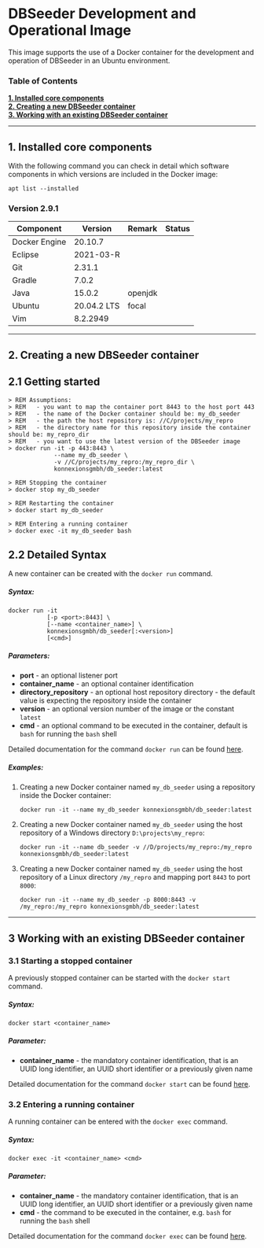# DBSeeder Development and Operational Image

This image supports the use of a Docker container for the development and operation of DBSeeder in an Ubuntu environment.  

### Table of Contents

**[1. Installed core components](#installed)**<br>
**[2. Creating a new DBSeeder container](#creating)**<br>
**[3. Working with an existing DBSeeder container](#working)**<br>

----

## <a name="installed"></a> 1. Installed core components

With the following command you can check in detail which software components in which versions are included in the Docker image:

    apt list --installed

### Version 2.9.1

| Component             | Version            | Remark                      | Status |
|---                    |---                 |---                          |---     |
| Docker Engine         | 20.10.7            |                             |   | 
| Eclipse               | 2021-03-R          |                             |   | 
| Git                   | 2.31.1             |                             |   | 
| Gradle                | 7.0.2              |                             |   | 
| Java                  | 15.0.2             | openjdk                     |   |
| Ubuntu                | 20.04.2 LTS        | focal                       |   | 
| Vim                   | 8.2.2949           |                             |   |

----

## <a name="creating"></a> 2. Creating a new DBSeeder container

## 2.1 Getting started

    > REM Assumptions:
    > REM   - you want to map the container port 8443 to the host port 443
    > REM   - the name of the Docker container should be: my_db_seeder
    > REM   - the path the host repository is: //C/projects/my_repro
    > REM   - the directory name for this repository inside the container should be: my_repro_dir
    > REM   - you want to use the latest version of the DBSeeder image
    > docker run -it -p 443:8443 \
                 --name my_db_seeder \
                 -v //C/projects/my_repro:/my_repro_dir \
                 konnexionsgmbh/db_seeder:latest
            
    > REM Stopping the container
    > docker stop my_db_seeder
    
    > REM Restarting the container
    > docker start my_db_seeder

    > REM Entering a running container
    > docker exec -it my_db_seeder bash

## 2.2 Detailed Syntax

A new container can be created with the `docker run` command.

##### Syntax:

    docker run -it 
               [-p <port>:8443] \
               [--name <container_name>] \
               konnexionsgmbh/db_seeder[:<version>] 
               [<cmd>]
 
##### Parameters:

- **port** - an optional listener port             
- **container_name** - an optional container identification 
- **directory_repository** - an optional host repository directory - the default value is expecting the repository inside the container 
- **version** - an optional version number of the image or the constant `latest`
- **cmd** - an optional command to be executed in the container, default is `bash` for running the `bash` shell

Detailed documentation for the command `docker run` can be found [here](https://docs.docker.com/engine/reference/run/).

##### Examples:

1. Creating a new Docker container named `my_db_seeder` using a repository inside the Docker container:  

    `docker run -it --name my_db_seeder konnexionsgmbh/db_seeder:latest`

2. Creating a new Docker container named `my_db_seeder` using the host repository of a Windows directory `D:\projects\my_repro`:  

    `docker run -it --name db_seeder -v //D/projects/my_repro:/my_repro konnexionsgmbh/db_seeder:latest`

3. Creating a new Docker container named `my_db_seeder` using the host repository of a Linux directory `/my_repro` and mapping port `8443` to port `8000`:  

    `docker run -it --name my_db_seeder -p 8000:8443 -v /my_repro:/my_repro konnexionsgmbh/db_seeder:latest`

----

## <a name="working"></a> 3 Working with an existing DBSeeder container

### 3.1 Starting a stopped container

A previously stopped container can be started with the `docker start` command.

##### Syntax:

    docker start <container_name>

##### Parameter:

- **container_name** - the mandatory container identification, that is an UUID long identifier, an UUID short identifier or a previously given name 

Detailed documentation for the command `docker start` can be found [here](https://docs.docker.com/engine/reference/commandline/start/).

### 3.2 Entering a running container

A running container can be entered with the `docker exec` command.

##### Syntax:

    docker exec -it <container_name> <cmd>

##### Parameter:

- **container_name** - the mandatory container identification, that is an UUID long identifier, an UUID short identifier or a previously given name 
- **cmd** - the command to be executed in the container, e.g. `bash` for running the `bash` shell

Detailed documentation for the command `docker exec` can be found [here](https://docs.docker.com/engine/reference/commandline/exec/).

